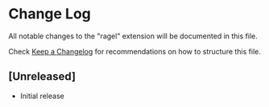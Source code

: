 # Change Log
All notable changes to the "ragel" extension will be documented in this file.

Check [Keep a Changelog](http://keepachangelog.com/) for recommendations on how to structure this file.

## [Unreleased]
- Initial release